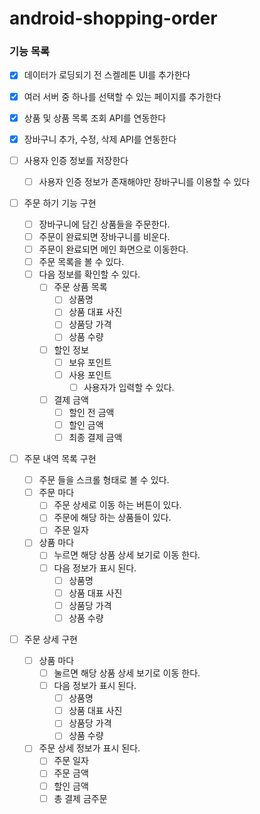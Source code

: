 # android-shopping-order

### 기능 목록
- [X] 데이터가 로딩되기 전 스켈레톤 UI를 추가한다

- [X] 여러 서버 중 하나를 선택할 수 있는 페이지를 추가한다
- [X] 상품 및 상품 목록 조회 API를 연동한다
- [X] 장바구니 추가, 수정, 삭제 API를 연동한다
- [ ] 사용자 인증 정보를 저장한다
  - [ ] 사용자 인증 정보가 존재해야만 장바구니를 이용할 수 있다

- [ ] 주문 하기 기능 구현
  - [ ] 장바구니에 담긴 상품들을 주문한다.
  - [ ] 주문이 완료되면 장바구니를 비운다.
  - [ ] 주문이 완료되면 메인 화면으로 이동한다.
  - [ ] 주문 목록을 볼 수 있다.
  - [ ] 다음 정보를 확인할 수 있다.
    - [ ] 주문 상품 목록
      - [ ] 상품명
      - [ ] 상품 대표 사진
      - [ ] 상품당 가격
      - [ ] 상품 수량
    - [ ] 할인 정보
      - [ ] 보유 포인트
      - [ ] 사용 포인트
        - [ ] 사용자가 입력할 수 있다.
    - [ ] 결제 금액
      - [ ] 할인 전 금액
      - [ ] 할인 금액
      - [ ] 최종 결제 금액

- [ ] 주문 내역 목록 구현
  - [ ] 주문 들을 스크롤 형태로 볼 수 있다.
  - [ ] 주문 마다
    - [ ] 주문 상세로 이동 하는 버튼이 있다.
    - [ ] 주문에 해당 하는 상품들이 있다.
    - [ ] 주문 일자
  - [ ] 상품 마다
    - [ ] 누르면 해당 상품 상세 보기로 이동 한다.
    - [ ] 다음 정보가 표시 된다.
      - [ ] 상품명
      - [ ] 상품 대표 사진
      - [ ] 상품당 가격
      - [ ] 상품 수량

- [ ] 주문 상세 구현
  - [ ] 상품 마다
    - [ ] 눌르면 해당 상품 상세 보기로 이동 한다.
    - [ ] 다음 정보가 표시 된다.
      - [ ] 상품명
      - [ ] 상품 대표 사진
      - [ ] 상품당 가격
      - [ ] 상품 수량
  - [ ] 주문 상세 정보가 표시 된다.
    - [ ] 주문 일자
    - [ ] 주문 금액
    - [ ] 할인 금액
    - [ ] 총 결제 금주문
